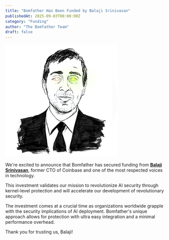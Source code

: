 ```yaml
---
title: "Bomfather Has Been Funded by Balaji Srinivasan"
publishedAt: 2025-09-03T00:00:00Z
category: "Funding"
author: "The Bomfather Team"
draft: false
---
```


<a href="https://x.com/balajis" target="_blank" rel="noopener noreferrer">
  <img src="/images/balaji_srinivasan.jpg" alt="Balaji Srinivasan" class="news-float-image" />
  
</a>

We're excited to announce that Bomfather has secured funding from <a href="https://x.com/balajis" target="_blank" rel="noopener noreferrer" class="external-link"><strong>Balaji Srinivasan</strong></a>, former CTO of Coinbase and one of the most respected voices in technology. 

This investment validates our mission to revolutionize AI security through kernel-level protection and will accelerate our development of revolutionary security. 

The investment comes at a crucial time as organizations worldwide grapple with the security implications of AI deployment. Bomfather's unique approach allows for protection with ultra easy integration and a minimal performance overhead.

Thank you for trusting us, Balaji!